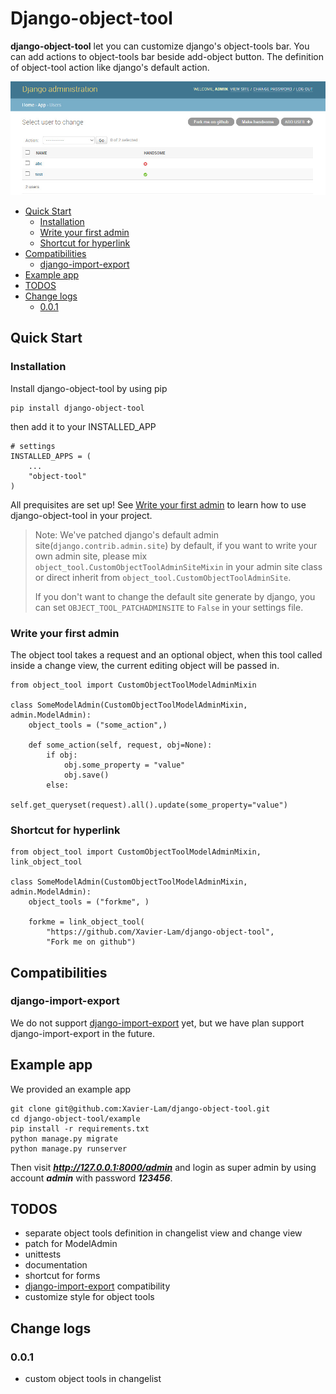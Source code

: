 # Django-object-tool

**django-object-tool** let you can customize django's object-tools bar. You can add actions to object-tools bar beside add-object button. The definition of object-tool action like django's default action.

![](docs/static/images/example.jpg?raw=true)

- [Quick Start](#quick-start)
  - [Installation](#installation)
  - [Write your first admin](#write-your-first-admin)
  - [Shortcut for hyperlink](#shortcut-for-hyperlink)
- [Compatibilities](#compatibilities)
  - [django-import-export](#django-import-export)
- [Example app](#example-app)
- [TODOS](#todos)
- [Change logs](#change-logs)
  - [0.0.1](#001)

## Quick Start
### Installation
Install django-object-tool by using pip

    pip install django-object-tool

then add it to your INSTALLED_APP

    # settings
    INSTALLED_APPS = (
        ...
        "object-tool"
    )

All prequisites are set up! See [Write your first admin](#Write-your-first-admin) to learn how to use django-object-tool in your project.

 > Note: We've patched django's default admin site(`django.contrib.admin.site`) by default, if you want to write your own admin site, please mix `object_tool.CustomObjectToolAdminSiteMixin` in your admin site class or direct inherit from `object_tool.CustomObjectToolAdminSite`.
 >
 > If you don't want to change the default site generate by django, you can set `OBJECT_TOOL_PATCHADMINSITE` to `False` in your settings file.

### Write your first admin
The object tool takes a request and an optional object, when this tool called inside a change view, the current editing object will be passed in.

    from object_tool import CustomObjectToolModelAdminMixin

    class SomeModelAdmin(CustomObjectToolModelAdminMixin, admin.ModelAdmin):
        object_tools = ("some_action",)

        def some_action(self, request, obj=None):
            if obj:
                obj.some_property = "value"
                obj.save()
            else:
                self.get_queryset(request).all().update(some_property="value")

### Shortcut for hyperlink
    from object_tool import CustomObjectToolModelAdminMixin, link_object_tool

    class SomeModelAdmin(CustomObjectToolModelAdminMixin, admin.ModelAdmin):
        object_tools = ("forkme", )

        forkme = link_object_tool(
            "https://github.com/Xavier-Lam/django-object-tool",
            "Fork me on github")



## Compatibilities
### django-import-export
We do not support [django-import-export](https://github.com/django-import-export/django-import-export/tree/master/import_export) yet, but we have plan support django-import-export in the future.

## Example app
We provided an example app

    git clone git@github.com:Xavier-Lam/django-object-tool.git
    cd django-object-tool/example
    pip install -r requirements.txt
    python manage.py migrate
    python manage.py runserver

Then visit ***http://127.0.0.1:8000/admin*** and login as super admin by using account ***admin*** with password ***123456***.

## TODOS
* separate object tools definition in changelist view and change view
* patch for ModelAdmin
* unittests
* documentation
* shortcut for forms
* [django-import-export](https://github.com/django-import-export/django-import-export/tree/master/import_export) compatibility
* customize style for object tools

## Change logs
### 0.0.1
* custom object tools in changelist